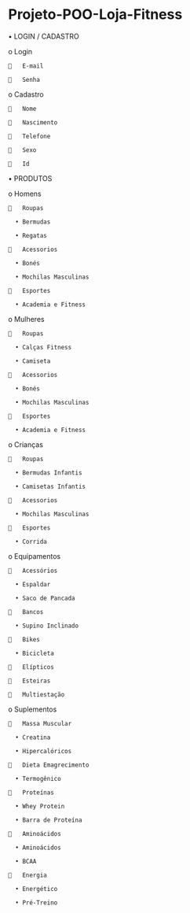 # Projeto-POO-Loja-Fitness

•	LOGIN / CADASTRO

  o	Login
  
    	E-mail
    
    	Senha
  
  o	Cadastro
  
    	Nome
    
    	Nascimento
    
    	Telefone
    
    	Sexo
    
    	Id
    
•	PRODUTOS

  o	Homens
  
    	Roupas
    
      •	Bermudas
      
      •	Regatas
      
    	Acessorios
    
      •	Bonés
      
      •	Mochilas Masculinas
      
    	Esportes
    
      •	Academia e Fitness
      
  o	Mulheres
  
    	Roupas
    
      •	Calças Fitness
      
      •	Camiseta
      
    	Acessorios
    
      •	Bonés
      
      •	Mochilas Masculinas
      
    	Esportes
    
      •	Academia e Fitness
      
  o	Crianças
  
    	Roupas
    
      •	Bermudas Infantis
      
      •	Camisetas Infantis
      
    	Acessorios
    
      •	Mochilas Masculinas
      
    	Esportes
    
      •	Corrida
      

  o	Equipamentos
  
    	Acessórios
    
      •	Espaldar
      
      •	Saco de Pancada
      
    	Bancos
    
      •	Supino Inclinado
      
    	Bikes
    
      •	Bicicleta
      
    	Elípticos
    
    	Esteiras
    
    	Multiestação
    
  o	Suplementos
  
    	Massa Muscular
    
      •	Creatina
      
      •	Hipercalóricos
      
    	Dieta Emagrecimento
    
      •	Termogênico
      
    	Proteínas
    
      •	Whey Protein
      
      •	Barra de Proteína
      
    	Aminoácidos
    
      •	Aminoácidos
      
      •	BCAA
      
    	Energia
    
      •	Energético
      
      •	Pré-Treino
      

